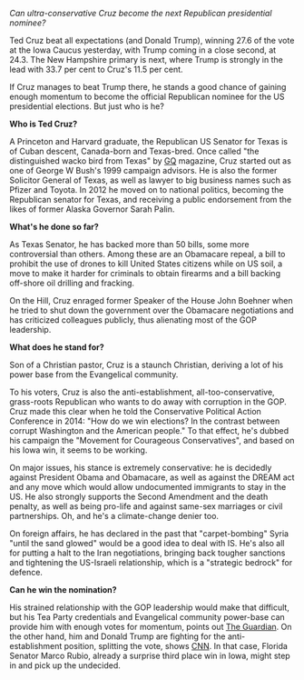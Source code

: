 *Can ultra-conservative Cruz become the next Republican presidential nominee?*

Ted Cruz beat all expectations (and Donald Trump), winning 27.6 of the vote at the Iowa Caucus yesterday, with Trump coming in a close second, at 24.3. The New Hampshire primary is next, where Trump is strongly in the lead with 33.7 per cent to Cruz's 11.5 per cent. 

If Cruz manages to beat Trump there, he stands a good chance of gaining enough momentum to become the official Republican nominee for the US presidential elections. But just who is he?

**Who is Ted Cruz?**

A Princeton and Harvard graduate, the Republican US Senator for Texas is of Cuban descent, Canada-born and Texas-bred. Once called "the distinguished wacko bird from Texas" by [GQ](http://www.gq.com/story/ted-cruz-republican-senator-october-2013) magazine, Cruz started out as one of George W Bush's 1999 campaign advisors. He is also the former Solicitor General of Texas, as well as lawyer to big business names such as Pfizer and Toyota. In 2012 he moved on to national politics, becoming the Republican senator for Texas, and receiving a public endorsement from the likes of former Alaska Governor Sarah Palin. 

**What's he done so far?**

As Texas Senator, he has backed more than 50 bills, some more controversial than others. Among these are an Obamacare repeal, a bill to prohibit the use of drones to kill United States citizens while on US soil, a move to make it harder for criminals to obtain firearms and a bill backing off-shore oil drilling and fracking. 

On the Hill, Cruz enraged former Speaker of the House John Boehner when he tried to shut down the government over the Obamacare negotiations and has criticized colleagues publicly, thus alienating most of the GOP leadership. 

**What does he stand for?**

Son of a Christian pastor, Cruz is a staunch Christian, deriving a lot of his power base from the Evangelical community. 

To his voters, Cruz is also the anti-establishment, all-too-conservative, grass-roots Republican who wants to do away with corruption in the GOP. Cruz made this clear when he told the Conservative Political Action Conference in 2014: "How do we win elections? In the contrast between corrupt Washington and the American people." To that effect, he's dubbed his campaign the "Movement for Courageous Conservatives", and based on his Iowa win, it seems to be working. 

On major issues, his stance is extremely conservative: he is decidedly against President Obama and Obamacare, as well as against the DREAM act and any move which would allow undocumented immigrants to stay in the US. He also strongly supports the Second Amendment and the death penalty, as well as being pro-life and against same-sex marriages or civil partnerships. Oh, and he's a climate-change denier too.

On foreign affairs, he has declared in the past that "carpet-bombing" Syria "until the sand glowed" would be a good idea to deal with IS. He's also all for putting a halt to the Iran negotiations, bringing back tougher sanctions and tightening the US-Israeli relationship, which is a "strategic bedrock" for defence. 

**Can he win the nomination?**

His strained relationship with the GOP leadership would make that difficult, but his Tea Party credentials and Evangelical community power-base can provide him with enough votes for momentum, points out [The Guardian](http://www.theguardian.com/us-news/2016/feb/01/ted-cruz-wins-iowa-caucus-donald-trump-marco-rubio-2016-election).  On the other hand, him and Donald Trump are fighting for the anti-establishment position, splitting the vote, shows [CNN](http://edition.cnn.com/2016/01/28/politics/donald-trump-ted-cruz-anti-establishment/). In that case, Florida Senator Marco Rubio, already a surprise third place win in Iowa, might step in and pick up the undecided. 